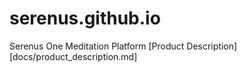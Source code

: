 # serenus.github.io
Serenus One Meditation Platform
[Product Description][docs/product_description.md] 
